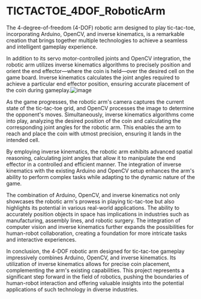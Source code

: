 # TICTACTOE_4DOF_RoboticArm

The 4-degree-of-freedom (4-DOF) robotic arm designed to play tic-tac-toe, incorporating Arduino, OpenCV, and inverse kinematics, is a remarkable creation that brings together multiple technologies to achieve a seamless and intelligent gameplay experience.

In addition to its servo motor-controlled joints and OpenCV integration, the robotic arm utilizes inverse kinematics algorithms to precisely position and orient the end effector—where the coin is held—over the desired cell on the game board. Inverse kinematics calculates the joint angles required to achieve a particular end effector position, ensuring accurate placement of the coin during gameplay.![image](https://github.com/Ashish080213/TICTACTOE_4DOF_RoboticArm/assets/92209111/e34a56c7-5294-4696-8851-f6f8229a01ab)


As the game progresses, the robotic arm's camera captures the current state of the tic-tac-toe grid, and OpenCV processes the image to determine the opponent's moves. Simultaneously, inverse kinematics algorithms come into play, analyzing the desired position of the coin and calculating the corresponding joint angles for the robotic arm. This enables the arm to reach and place the coin with utmost precision, ensuring it lands in the intended cell.

By employing inverse kinematics, the robotic arm exhibits advanced spatial reasoning, calculating joint angles that allow it to manipulate the end effector in a controlled and efficient manner. The integration of inverse kinematics with the existing Arduino and OpenCV setup enhances the arm's ability to perform complex tasks while adapting to the dynamic nature of the game.

The combination of Arduino, OpenCV, and inverse kinematics not only showcases the robotic arm's prowess in playing tic-tac-toe but also highlights its potential in various real-world applications. The ability to accurately position objects in space has implications in industries such as manufacturing, assembly lines, and robotic surgery. The integration of computer vision and inverse kinematics further expands the possibilities for human-robot collaboration, creating a foundation for more intricate tasks and interactive experiences.

In conclusion, the 4-DOF robotic arm designed for tic-tac-toe gameplay impressively combines Arduino, OpenCV, and inverse kinematics. Its utilization of inverse kinematics allows for precise coin placement, complementing the arm's existing capabilities. This project represents a significant step forward in the field of robotics, pushing the boundaries of human-robot interaction and offering valuable insights into the potential applications of such technology in diverse industries.
